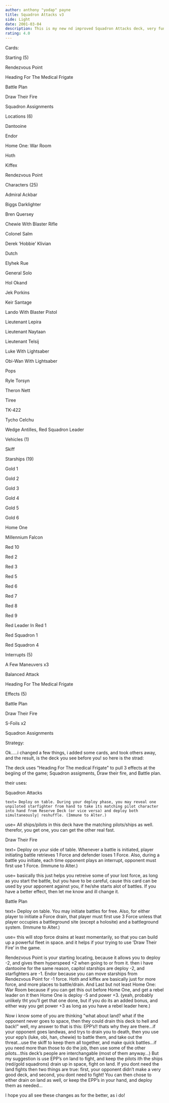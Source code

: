 ```yaml
---
author: anthony "yodap" payne
title: Squadron Attacks v3
side: Light
date: 2001-03-04
description: This is my new nd improved Squadron Attacks deck, very fun to use, and very powerful when used correctly....
rating: 4.0
---
```

Cards: 

Starting (5)
Rendezvous Point
Heading For The Medical Frigate
Battle Plan 
Draw Their Fire 
Squadron Assignments 

Locations (6)
Dantooine 
Endor 
Home One: War Room 
Hoth 
Kiffex 
Rendezvous Point 

Characters (25)
Admiral Ackbar 
Biggs Darklighter 
Bren Quersey 
Chewie With Blaster Rifle 
Colonel Salm 
Derek ’Hobbie’ Klivian 
Dutch 
Elyhek Rue 
General Solo 
Hol Okand 
Jek Porkins 
Keir Santage 
Lando With Blaster Pistol 
Lieutenant Lepira 
Lieutenant Naytaan 
Lieutenant Telsij 
Luke With Lightsaber 
Obi-Wan With Lightsaber 
Pops 
Ryle Torsyn 
Theron Nett 
Tiree 
TK-422 
Tycho Celchu 
Wedge Antilles, Red Squadron Leader 

Vehicles (1)
Skiff 

Starships (19)
Gold 1 
Gold 2 
Gold 3 
Gold 4 
Gold 5 
Gold 6 
Home One 
Millennium Falcon 
Red 10 
Red 2 
Red 3 
Red 5 
Red 6 
Red 7 
Red 8 
Red 9 
Red Leader In Red 1 
Red Squadron 1 
Red Squadron 4 

Interrupts (5)
A Few Maneuvers  x3
Balanced Attack 
Heading For The Medical Frigate 

Effects (5)
Battle Plan 
Draw Their Fire 
S-Foils  x2
Squadron Assignments 


Strategy: 

Ok.....i changed a few things, i added some cards, and took others away, and the result, is the deck you see before you! so here is the strad:

The deck uses "Heading For The medical Frigate" to pull 3 effects at the begiing of the game; Squadron assigments, Draw their fire, and Battle plan. 

their uses:
 Squadron Attacks
    text= Deploy on table. During your deploy phase, you may reveal one unpiloted starfighter from hand to take its matching pilot character into hand from Reserve Deck (or vice versa) and deploy both simultaneously| reshuffle. (Immune to Alter.) 
   use=  All ships/pilots in this deck have the matching pilots/ships as well. therefor, you get one, you can get the other real fast.

Draw Their Fire
   text= Deploy on your side of table. Whenever a battle is initiated, player initiating battle retrieves 1 Force and defender loses 1 Force. Also, during a battle you initiate, each time opponent plays an interrupt, opponent must first use 1 Force. (Immune to Alter.) 
   use= basically this just helps you retreive some of your lost force, as long as you start the battle, but you have to be careful, cause this card can be used by your apponent against you, if he/she starts alot of battles. If you have a better effect, then let me know and ill change it.

Battle Plan
   text= Deploy on table. You may initiate battles for free. Also, for either player to initiate a Force drain, that player must first use 3 Force unless that player occupies a battleground site (except a holosite) and a battleground system. (Immune to Alter.) 
   use= this will stop force drains at least momentarily, so that you can build up a powerful fleet in space. and it helps if your trying to use ’Draw Their Fire’ in the game.

Rendezvous Point is your starting locating, because it allows you to deploy -2, and gives them hyperspeed +2 when going to or from it. then i have dantooine for the same reason, capitol starships are deploy -2, and starfighters are -1. Endor because you can move starships from Rendezvous Point for -1 force. Hoth and kiffex are basically just for more force, and more places to battle/drain.  And Last but not least Home One: War Room because if you can get this out before Home One, and get a rebel leader on it then Home One is deploy -5 and power +3. (yeah, probably unlikely tht you’ll get that one done, but if you do its an added bonus, and either way you get power +3 as long as you have a rebel leader here.)

Now i know some of you are thinking "what about land? what if the opponent never goes to space, then they could drain this deck to hell and back!" well, my answer to that is this:   EPP’s!! thats why they are there...if your opponent goes landwas, and trys to drain you to death, then you use your epp’s (luke, obi, han, chewie) to battle them, and take out the threat...use the skiff to keep them all together, and make quick battles...if you need more than those to do the job, then use some of the other pilots...this deck’s people are interchangable (most of them anyway...) But my suggestion is use EPP’s on land to fight, and keep the pilots ith the ships (red/gold squadrons) drain up in space, fight on land. If you dont need the land fights then two things are true: first, your opponent didn’t make a very good deck, and second, you dont need to fight! You can then chose to either drain on land as well, or keep the EPP’s in your hand, and deploy them as needed...

I hope you all see these changes as for the better, as i do! 